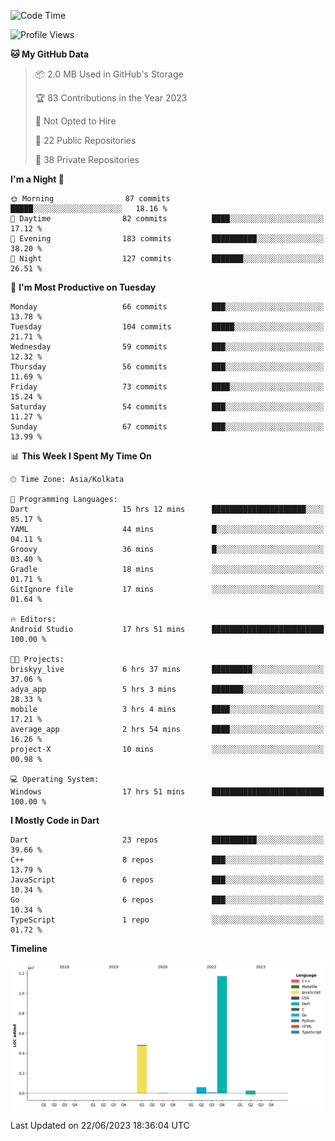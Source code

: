 <!--START_SECTION:waka-->
![Code Time](http://img.shields.io/badge/Code%20Time-783%20hrs%2038%20mins-blue)

![Profile Views](http://img.shields.io/badge/Profile%20Views-7-blue)

**🐱 My GitHub Data** 

> 📦 2.0 MB Used in GitHub's Storage 
 > 
> 🏆 83 Contributions in the Year 2023
 > 
> 🚫 Not Opted to Hire
 > 
> 📜 22 Public Repositories 
 > 
> 🔑 38 Private Repositories 
 > 
**I'm a Night 🦉** 

```text
🌞 Morning                87 commits          █████░░░░░░░░░░░░░░░░░░░░   18.16 % 
🌆 Daytime                82 commits          ████░░░░░░░░░░░░░░░░░░░░░   17.12 % 
🌃 Evening                183 commits         ██████████░░░░░░░░░░░░░░░   38.20 % 
🌙 Night                  127 commits         ███████░░░░░░░░░░░░░░░░░░   26.51 % 
```
📅 **I'm Most Productive on Tuesday** 

```text
Monday                   66 commits          ███░░░░░░░░░░░░░░░░░░░░░░   13.78 % 
Tuesday                  104 commits         █████░░░░░░░░░░░░░░░░░░░░   21.71 % 
Wednesday                59 commits          ███░░░░░░░░░░░░░░░░░░░░░░   12.32 % 
Thursday                 56 commits          ███░░░░░░░░░░░░░░░░░░░░░░   11.69 % 
Friday                   73 commits          ████░░░░░░░░░░░░░░░░░░░░░   15.24 % 
Saturday                 54 commits          ███░░░░░░░░░░░░░░░░░░░░░░   11.27 % 
Sunday                   67 commits          ███░░░░░░░░░░░░░░░░░░░░░░   13.99 % 
```


📊 **This Week I Spent My Time On** 

```text
🕑︎ Time Zone: Asia/Kolkata

💬 Programming Languages: 
Dart                     15 hrs 12 mins      █████████████████████░░░░   85.17 % 
YAML                     44 mins             █░░░░░░░░░░░░░░░░░░░░░░░░   04.11 % 
Groovy                   36 mins             █░░░░░░░░░░░░░░░░░░░░░░░░   03.40 % 
Gradle                   18 mins             ░░░░░░░░░░░░░░░░░░░░░░░░░   01.71 % 
GitIgnore file           17 mins             ░░░░░░░░░░░░░░░░░░░░░░░░░   01.64 % 

🔥 Editors: 
Android Studio           17 hrs 51 mins      █████████████████████████   100.00 % 

🐱‍💻 Projects: 
briskyy_live             6 hrs 37 mins       █████████░░░░░░░░░░░░░░░░   37.06 % 
adya_app                 5 hrs 3 mins        ███████░░░░░░░░░░░░░░░░░░   28.33 % 
mobile                   3 hrs 4 mins        ████░░░░░░░░░░░░░░░░░░░░░   17.21 % 
average_app              2 hrs 54 mins       ████░░░░░░░░░░░░░░░░░░░░░   16.26 % 
project-X                10 mins             ░░░░░░░░░░░░░░░░░░░░░░░░░   00.98 % 

💻 Operating System: 
Windows                  17 hrs 51 mins      █████████████████████████   100.00 % 
```

**I Mostly Code in Dart** 

```text
Dart                     23 repos            ██████████░░░░░░░░░░░░░░░   39.66 % 
C++                      8 repos             ███░░░░░░░░░░░░░░░░░░░░░░   13.79 % 
JavaScript               6 repos             ███░░░░░░░░░░░░░░░░░░░░░░   10.34 % 
Go                       6 repos             ███░░░░░░░░░░░░░░░░░░░░░░   10.34 % 
TypeScript               1 repo              ░░░░░░░░░░░░░░░░░░░░░░░░░   01.72 % 
```



**Timeline**

![Lines of Code chart](https://raw.githubusercontent.com/shamith16/shamith16/main/assets/bar_graph.png)


 Last Updated on 22/06/2023 18:36:04 UTC
<!--END_SECTION:waka-->
